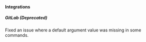 
#### Integrations

##### GitLab (Deprecated)

Fixed an issue where a default argument value was missing in some commands.
